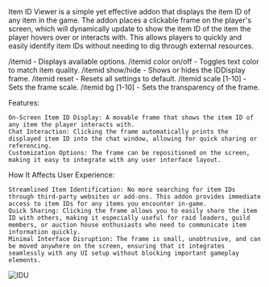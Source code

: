 Item ID Viewer is a simple yet effective addon that displays the item ID of any item in the game. The addon places a clickable frame on the player's screen, which will dynamically update to show the item ID of the item the player hovers over or interacts with. This allows players to quickly and easily identify item IDs without needing to dig through external resources.

/itemid - Displays available options.
/itemid color on/off - Toggles text color to match item quality.
/itemid show/hide - Shows or hides the IDDisplay frame.
/itemid reset - Resets all settings to default.
/itemid scale [1-10] - Sets the frame scale.
/itemid bg [1-10] - Sets the transparency of the frame.

Features:

    On-Screen Item ID Display: A movable frame that shows the item ID of any item the player interacts with.
    Chat Interaction: Clicking the frame automatically prints the displayed item ID into the chat window, allowing for quick sharing or referencing.
    Customization Options: The frame can be repositioned on the screen, making it easy to integrate with any user interface layout.

How It Affects User Experience:

    Streamlined Item Identification: No more searching for item IDs through third-party websites or add-ons. This addon provides immediate access to item IDs for any items you encounter in-game.
    Quick Sharing: Clicking the frame allows you to easily share the item ID with others, making it especially useful for raid leaders, guild members, or auction house enthusiasts who need to communicate item information quickly.
    Minimal Interface Disruption: The frame is small, unobtrusive, and can be moved anywhere on the screen, ensuring that it integrates seamlessly with any UI setup without blocking important gameplay elements.
![IDU](https://github.com/user-attachments/assets/bfaef876-27c5-4f2d-ab9f-4c1750b3cc54)

